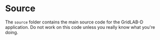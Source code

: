 # Source

The `source` folder contains the main source code for the GridLAB-D application. Do not work on this code unless you really know what you're doing.
